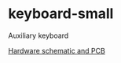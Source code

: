 # keyboard-small

Auxiliary keyboard

[Hardware schematic and PCB](https://oshwlab.com/nanook/small-keyboard)

